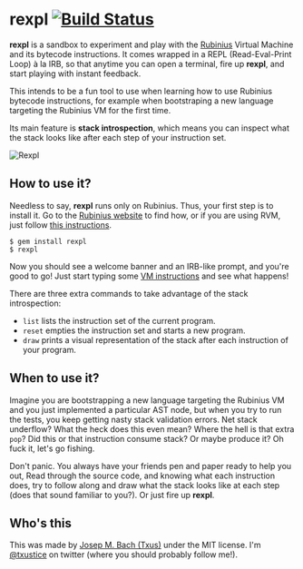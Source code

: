 # rexpl [![Build Status](https://secure.travis-ci.org/txus/rexpl.png)](http://travis-ci.org/txus/rexpl)

**rexpl** is a sandbox to experiment and play with the [Rubinius](http:://rubini.us)
Virtual Machine and its bytecode instructions. It comes wrapped in a REPL
(Read-Eval-Print Loop) à la IRB, so that anytime you can open a terminal,
fire up **rexpl**, and start playing with instant feedback.

This intends to be a fun tool to use when learning how to use Rubinius
bytecode instructions, for example when bootstraping a new language targeting
the Rubinius VM for the first time.

Its main feature is **stack introspection**, which means you can inspect
what the stack looks like after each step of your instruction set.

![Rexpl](http://dl.dropbox.com/u/2571594/rexpl.png)

## How to use it?

Needless to say, **rexpl** runs only on Rubinius. Thus, your first step is to
install it. Go to the [Rubinius website](http://rubini.us) to find how, or if
you are using RVM, just follow [this instructions](http://beginrescueend.com/interpreters/rbx/).

    $ gem install rexpl
    $ rexpl

Now you should see a welcome banner and an IRB-like prompt, and you're good to
go! Just start typing some [VM instructions](http://rubini.us/doc/en/virtual-machine/instructions/)
and see what happens!

There are three extra commands to take advantage of the stack introspection:

* `list` lists the instruction set of the current program.
* `reset` empties the instruction set and starts a new program.
* `draw` prints a visual representation of the stack after each instruction of
your program.

## When to use it?

Imagine you are bootstrapping a new language targeting the Rubinius VM and you
just implemented a particular AST node, but when you try to run the tests, you
keep getting nasty stack validation errors. Net stack underflow? What the heck
does this even mean? Where the hell is that extra `pop`? Did this or that
instruction consume stack? Or maybe produce it? Oh fuck it, let's go fishing.

Don't panic. You always have your friends pen and paper ready to help you out,
Read through the source code, and knowing what each instruction does, try to
follow along and draw what the stack looks like at each step (does that sound
familiar to you?). Or just fire up **rexpl**.

## Who's this

This was made by [Josep M. Bach (Txus)](http://txustice.me) under the MIT
license. I'm [@txustice][twitter] on twitter (where you should probably follow
me!).

[twitter]: https://twitter.com/txustice
